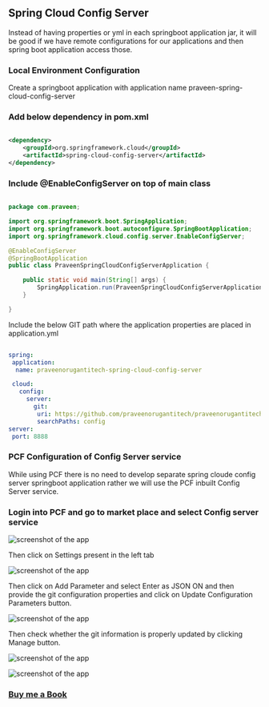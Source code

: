 ## Spring Cloud Config Server

Instead of having properties or yml in each springboot application jar, it will be good if we have remote configurations for our applications and then spring boot application access those.

### Local Environment Configuration

Create a springboot application with application name praveen-spring-cloud-config-server

### Add below dependency in pom.xml

```XML

<dependency>
	<groupId>org.springframework.cloud</groupId>
	<artifactId>spring-cloud-config-server</artifactId>
</dependency>	

```
### Include @EnableConfigServer on top of main class

```JAVA

package com.praveen;

import org.springframework.boot.SpringApplication;
import org.springframework.boot.autoconfigure.SpringBootApplication;
import org.springframework.cloud.config.server.EnableConfigServer;

@EnableConfigServer
@SpringBootApplication
public class PraveenSpringCloudConfigServerApplication {

	public static void main(String[] args) {
		SpringApplication.run(PraveenSpringCloudConfigServerApplication.class, args);
	}

}

```

Include the below GIT path where the application properties are placed in application.yml

```YAML

spring:
 application: 
  name: praveenorugantitech-spring-cloud-config-server

 cloud:
   config:
     server:
       git:
        uri: https://github.com/praveenorugantitech/praveenorugantitech-springboot/tree/master/0_Projects/praveen-spring-config-server-master
        searchPaths: config
server:
 port: 8888


```


### PCF Configuration of Config Server service

While using PCF there is no need to develop separate spring cloude config server springboot application rather we will use the PCF inbuilt Config Server service.

### Login into PCF and go to market place and select Config server service

![screenshot of the app](https://raw.githubusercontent.com/praveenorugantitech/praveenorugantitech-springboot/master/0_Projects/praveenorugantitech-spring-cloud-config-server/src/main/resources/images/1.png)

Then click on Settings present in the left tab

![screenshot of the app](https://raw.githubusercontent.com/praveenorugantitech/praveenorugantitech-springboot/master/0_Projects/praveenorugantitech-spring-cloud-config-server/src/main/resources/images/2.png)

Then click on Add Parameter and select Enter as JSON ON and then provide the git configuration properties and click on Update Configuration Parameters button.

![screenshot of the app](https://raw.githubusercontent.com/praveenorugantitech/praveenorugantitech-springboot/master/0_Projects/praveenorugantitech-spring-cloud-config-server/src/main/resources/images/3.png)

Then check whether the git information is properly updated by clicking Manage button.


![screenshot of the app](https://raw.githubusercontent.com/praveenorugantitech/praveenorugantitech-springboot/master/0_Projects/praveenorugantitech-spring-cloud-config-server/src/main/resources/images/4.png)


![screenshot of the app](https://raw.githubusercontent.com/praveenorugantitech/praveenorugantitech-springboot/master/0_Projects/praveenorugantitech-spring-cloud-config-server/src/main/resources/images/5.png)

### [Buy me a Book](https://bit.ly/388sUbE)




